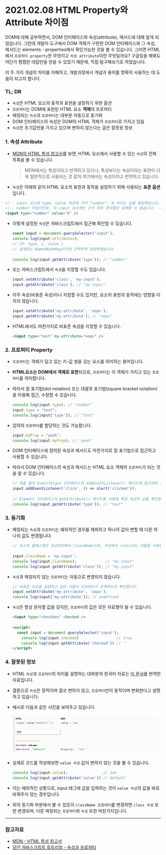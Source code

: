 # 2021.02.08 HTML Property와 Attribute 차이점

DOM에 대해 공부하면서, DOM 인터페이스와 속성(attribute), 메서드에 대해 알게 되었습니다.
그런데 개발자 도구에서 DOM 객체가 구현한 DOM 인터페이스와 그 속성, 메서드는 elements - properties에서 확인가능한 것을 볼 수 있습니다. 그러면 HTML에서 `프로퍼티 property`란 무엇이고  `속성 attribute`이란 무엇일까요? 구글링을 해봐도 어딘가 찜찜한 대답만을 얻을 수 있었기 때문에, 직접 탐구해보기로 하였습니다.

이 두 가지 개념의 차이를 이해하고, 개발과정에서 개념과 용어를 명확히 사용하는 데 도움이 되고자 합니다.



### TL; DR

- `속성`은 HTML 요소의 동작과 표현을 설정하기 위한 옵션
- `프로퍼티`는 DOM에 표현된 HTML 요소 **객체**의 프로퍼티
- 매칭되는 `속성`과 `프로퍼티`는 대부분 자동으로 동기화
- DOM 인터페이스의 속성은 DOM의 HTML 객체가 `프로퍼티`로 가지고 있음
- `속성`은 초기값만을 가지고 있으며 변하지 않는다는 글은 잘못된 정보



### 1. 속성 Attribute

- [MDN의 HTML 특성 참고서](https://developer.mozilla.org/ko/docs/Web/HTML/Attributes)를 보면, HTML 요소에서 사용할 수 있는 `속성`의 전체 목록을 볼 수 있습니다.

  > MDN에서는 특성이라고 번역하고 있으나, 특성보다는 속성이라는 표현이 더욱 일반적으로 사용되는 것 같아 여기에서는 속성이라고 번역하고 있습니다.

-  `속성`은 아래와 같이 HTML 요소의 표현과 동작을 설정하기 위해 사용되는 **표준 옵션**입니다.

  ``` html
  <!-- input 요소에 type, value 속성에 각각 "number", 0 이라는 값을 할당했습니다. -->
  <!-- number 타입이므로, 이 input 요소에는 숫자 외의 문자열은 입력할 수 없습니다. -->
  <input type="number" value="0" />
  ```

- 이렇게 설정된 `속성`은 자바스크립트에서 접근해 확인할 수 있습니다.

  ``` js
  const input = document.querySelector('input');
  console.log(input.attributes);
  // {0: type, 1: value }
  // 실제로는 NamedNodeMap이지만 간략하게 표현하였습니다.
  
  console.log(input.getAttribute('type')); // "number"
  ```

- 또는 자바스크립트에서 `속성`을 지정할 수도 있습니다.

  ``` js
  input.setAttribute('class', 'my-input');
  input.getAttribute('class'); // "my-input"
  ```

- 아무 속성(비표준 속성)이나 지정할 수도 있지만, 요소의 표현과 동작에는 영향을 미치지 않습니다.

  ``` js
  input.setAttribute('my-attribute', 'oops');
  input.getAttribute('my-attribute'); // "oops"
  ```

- HTML에서도 마찬가지로 비표준 속성을 지정할 수 있습니다.

  ``` html
  <input type="text" my-attribute="oops" />
  ```

  

### 2. 프로퍼티 Property

- `프로퍼티`는 객체가 담고 있는 키-값 쌍을 갖는 요소를 의미하는 용어입니다.

- **HTML요소는 DOM에서 객체로 표현**되므로, `프로퍼티`는 이 객체가 가지고 있는 `프로퍼티`를 의미합니다.

- 따라서 점 표기법(dot notation) 또는 대괄호 표기법(square bracket notation)을 이용해 접근, 수정할 수 있습니다.

  ``` js
  console.log(input.type); // "number"
  input.type = "text";
  console.log(input['type']); // "text"
  ```

- 임의의 `프로퍼티`를 할당하는 것도 가능합니다.

  ``` js
  input.myProp = "yeah";
  console.log(input.myProp); // "yeah"
  ```

- DOM 인터페이스에 정의된 속성과 메서드도 마찬가지로 점 표기법으로 접근하고 사용할 수 있습니다.

- 따라서 DOM 인터페이스의 속성과 메서드는 HTML 요소 객체의 `프로퍼티`가 되는 것을 알 수 있습니다.

  ``` js
  // 예를 들어 EventTarget 인터페이스의 addEventListener() 메서드에 접근하여 사용할 수 있습니다.
  input.addEventListener('click', () => alert('clicked'));
  
  // Element 인터페이스의 getAttribute() 메서드를 이용해 특정 속성의 값을 확인할 수도 있습니다.
  console.log(input.getAttribute('type')); // "text"
  ```



### 3. 동기화

- 매칭되는 `속성`과 `프로퍼티`는 예외적인 경우를 제외하고 하나의 값이 변할 때 다른 하나의 값도 변경됩니다.

  ``` js
  // 요소의 클래스명은 프로퍼티에서 className으로, 속성에서 class라는 이름을 사용합니다.
  
  input.className = 'my-input';
  console.log(input.className);             // "my-input"
  console.log(input.getAttribute('class')); // "my-input"
  ```

- `속성`과 매칭되지 않는 `프로퍼티`는 자동으로 변경되지 않습니다.

  ``` js
  // 비표준 속성을 설정하고 같은 이름의 프로퍼티가 존재하는지 확인합니다.
  input.setAttribute('my-attribute', 'oops');
  console.log(input['my-attribute']); // undefined
  ```

- `속성`은 항상 문자열 값을 갖지만, `프로퍼티`의 값은 모든 자료형이 될 수 있습니다.

  ``` html
  <input type="checkbox" checked />
  
  <script>
  	const input = document.querySelector('input');
      console.log(input.checked)                 // true
      console.log(input.getAttribute('checked')) // ''
  </script>
  ```



### 4. 잘못된 정보

- HTML `속성`과 `프로퍼티`의 차이를 설명하는 대부분의 한국어 자료는 [이 문서](http://jquery-howto.blogspot.com/2011/06/html-difference-between-attribute-and.html)를 번역한 자료입니다.

- 결론으로 `속성`은 정적이며 결코 변하지 않고, `프로퍼티`만이 동적이며 변화한다고 설명하고 있습니다.

- 예시로 다음과 같은 사진을 보여주고 있습니다.

  ![image-20210208053335919](210208_박태웅_HTML_Property와_Attribute_차이점.assets/image-20210208053335919.png)

- 실제로 코드를 작성해보면 `value 속성` 값이 변하지 않는 것을 볼 수 있습니다.

  ``` js
  console.log(input.value);                // Joe
  console.log(input.getAttribute('value')) // default
  ```

- 이는 예외적인 상황으로, input 태그에 값을 입력하는 것이  `value 속성`의 값을 바로 바꿔주지 않는 경우입니다.

- 위의 동기화 부분에서 볼 수 있듯이 `className 프로퍼티`를 변경하면 `class 속성` 또한 변경되며,
  다른 매칭되는 `프로퍼티`와 `속성` 또한 마찬가지입니다.

---

### 참고자료

- [MDN - HTML 특성 참고서](https://developer.mozilla.org/ko/docs/Web/HTML/Attributes)
- [모던 자바스크립트 튜토리얼 - 속성과 프로퍼티](https://ko.javascript.info/dom-attributes-and-properties)